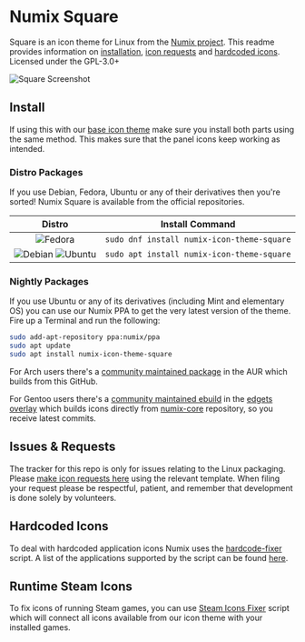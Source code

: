 # Numix Square

Square is an icon theme for Linux from the [Numix project](https://numixproject.github.io/). This readme provides information on [installation](https://github.com/numixproject/numix-icon-theme-square/#installation), [icon requests](https://github.com/numixproject/numix-icon-theme-square/#icon-requests) and [hardcoded icons](https://github.com/numixproject/numix-icon-theme-square/#hardcoded-icons). Licensed under the GPL-3.0+

![Square Screenshot](https://user-images.githubusercontent.com/27789806/35548117-fc605166-0542-11e8-8dd4-a588753bb0f8.png)

## Install

If using this with our [base icon theme](https://github.com/numixproject/numix-icon-theme) make sure you install both parts using the same method. This makes sure that the panel icons keep working as intended.

### Distro Packages

If you use Debian, Fedora, Ubuntu or any of their derivatives then you're sorted! Numix Square is available from the official repositories.

| Distro | Install Command |
| :----: | :----:|
| ![Fedora] | `sudo dnf install numix-icon-theme-square` |
| ![Debian]&nbsp;![Ubuntu]| `sudo apt install numix-icon-theme-square` |

### Nightly Packages

If you use Ubuntu or any of its derivatives (including Mint and elementary OS) you can use our Numix PPA to get the very latest version of the theme. Fire up a Terminal and run the following:

```bash
sudo add-apt-repository ppa:numix/ppa
sudo apt update
sudo apt install numix-icon-theme-square
```

For Arch users there's a [community maintained package](https://aur.archlinux.org/packages/numix-icon-theme-square-git/) in the AUR which builds from this GitHub.

For Gentoo users there's a [community maintained ebuild](https://github.com/BlueManCZ/edgets/blob/master/x11-themes/numix-icon-theme/numix-icon-theme-9999.ebuild) in the [edgets overlay](https://github.com/BlueManCZ/edgets) which builds icons directly from [numix-core](https://github.com/numixproject/numix-core) repository, so you receive latest commits.

## Issues & Requests

The tracker for this repo is only for issues relating to the Linux packaging. Please [make icon requests here](https://github.com/numixproject/numix-core/issues/new/choose) using the relevant template. When filing your request please be respectful, patient, and remember that development is done solely by volunteers.

## Hardcoded Icons

To deal with hardcoded application icons Numix uses the [hardcode-fixer](https://github.com/Foggalong/hardcode-fixer) script. A list of the applications supported by the script can be found [here](https://github.com/Foggalong/hardcode-fixer/wiki/App-Support).

## Runtime Steam Icons

To fix icons of running Steam games, you can use [Steam Icons Fixer](https://github.com/BlueManCZ/SIF) script which will connect all icons available from our icon theme with your installed games.

[arch]: https://antergos.com/distro-logos/archlogo26x26.png
[fedora]: https://user-images.githubusercontent.com/17854950/86288769-c3351a00-bbea-11ea-908c-156c7bf0b778.png
[openSUSE]: https://antergos.com/distro-logos/Geeko-button-bling7.png
[ubuntu]: https://user-images.githubusercontent.com/17854950/86288823-e069e880-bbea-11ea-9214-4764c5628f39.png
[debian]: https://user-images.githubusercontent.com/17854950/86288828-e4960600-bbea-11ea-9a46-4eb19621b3ae.png
[gentoo]: https://user-images.githubusercontent.com/17854950/86288836-e790f680-bbea-11ea-8104-3aa429805d0e.png
